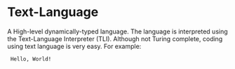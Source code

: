 # Text-Language
 A High-level dynamically-typed language. The language is interpreted using the Text-Language Interpreter (TLI). Although not Turing complete, coding using text language is very easy.
 For example:

     Hello, World!
